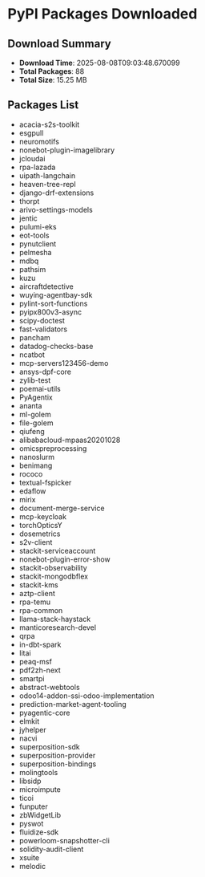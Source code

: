 # PyPI Packages Downloaded

## Download Summary
- **Download Time**: 2025-08-08T09:03:48.670099
- **Total Packages**: 88
- **Total Size**: 15.25 MB

## Packages List
- acacia-s2s-toolkit
- esgpull
- neuromotifs
- nonebot-plugin-imagelibrary
- jcloudai
- rpa-lazada
- uipath-langchain
- heaven-tree-repl
- django-drf-extensions
- thorpt
- arivo-settings-models
- jentic
- pulumi-eks
- eot-tools
- pynutclient
- pelmesha
- mdbq
- pathsim
- kuzu
- aircraftdetective
- wuying-agentbay-sdk
- pylint-sort-functions
- pyipx800v3-async
- scipy-doctest
- fast-validators
- pancham
- datadog-checks-base
- ncatbot
- mcp-servers123456-demo
- ansys-dpf-core
- zylib-test
- poemai-utils
- PyAgentix
- ananta
- ml-golem
- file-golem
- qiufeng
- alibabacloud-mpaas20201028
- omicspreprocessing
- nanoslurm
- benimang
- rococo
- textual-fspicker
- edaflow
- mirix
- document-merge-service
- mcp-keycloak
- torchOpticsY
- dosemetrics
- s2v-client
- stackit-serviceaccount
- nonebot-plugin-error-show
- stackit-observability
- stackit-mongodbflex
- stackit-kms
- aztp-client
- rpa-temu
- rpa-common
- llama-stack-haystack
- manticoresearch-devel
- qrpa
- in-dbt-spark
- litai
- peaq-msf
- pdf2zh-next
- smartpi
- abstract-webtools
- odoo14-addon-ssi-odoo-implementation
- prediction-market-agent-tooling
- pyagentic-core
- elmkit
- jyhelper
- nacvi
- superposition-sdk
- superposition-provider
- superposition-bindings
- molingtools
- libsidp
- microimpute
- ticoi
- funputer
- zbWidgetLib
- pyswot
- fluidize-sdk
- powerloom-snapshotter-cli
- solidity-audit-client
- xsuite
- melodic
